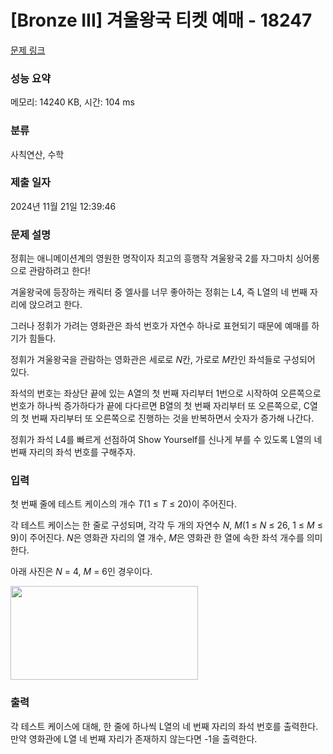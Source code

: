 # [Bronze III] 겨울왕국 티켓 예매 - 18247 

[문제 링크](https://www.acmicpc.net/problem/18247) 

### 성능 요약

메모리: 14240 KB, 시간: 104 ms

### 분류

사칙연산, 수학

### 제출 일자

2024년 11월 21일 12:39:46

### 문제 설명

<p>정휘는 애니메이션계의 영원한 명작이자 최고의 흥행작 겨울왕국 2를 자그마치 싱어롱으로 관람하려고 한다!</p>

<p>겨울왕국에 등장하는 캐릭터 중 엘사를 너무 좋아하는 정휘는 L4, 즉 L열의 네 번째 자리에 앉으려고 한다.</p>

<p>그러나 정휘가 가려는 영화관은 좌석 번호가 자연수 하나로 표현되기 때문에 예매를 하기가 힘들다.</p>

<p>정휘가 겨울왕국을 관람하는 영화관은 세로로 <em>N</em>칸, 가로로 <em>M</em>칸인 좌석들로 구성되어 있다. </p>

<p>좌석의 번호는 좌상단 끝에 있는 A열의 첫 번째 자리부터 1번으로 시작하여 오른쪽으로 번호가 하나씩 증가하다가 끝에 다다르면 B열의 첫 번째 자리부터 또 오른쪽으로, C열의 첫 번째 자리부터 또 오른쪽으로 진행하는 것을 반복하면서 숫자가 증가해 나간다.</p>

<p>정휘가 좌석 L4를 빠르게 선점하여 Show Yourself를 신나게 부를 수 있도록 L열의 네 번째 자리의 좌석 번호를 구해주자.</p>

### 입력 

 <p>첫 번째 줄에 테스트 케이스의 개수 <em>T</em>(1 ≤ <em>T</em> ≤ 20)이 주어진다.</p>

<p>각 테스트 케이스는 한 줄로 구성되며, 각각 두 개의 자연수 <em>N</em>, <em>M</em>(1 ≤ <em>N</em> ≤ 26, 1 ≤ <em>M</em> ≤ 9)이 주어진다. <em>N</em>은 영화관 자리의 열 개수, <em>M</em>은 영화관 한 열에 속한 좌석 개수를 의미한다.</p>

<p>아래 사진은 <em>N</em> = 4, <em>M</em> = 6인 경우이다.</p>

<p><img alt="" src="https://upload.acmicpc.net/2f8aa813-5fa1-4022-a3d6-55478030b9a2/-/preview/" style="height: 150px; width: 300px;"></p>

### 출력 

 <p>각 테스트 케이스에 대해, 한 줄에 하나씩 L열의 네 번째 자리의 좌석 번호를 출력한다. 만약 영화관에 L열 네 번째 자리가 존재하지 않는다면 -1을 출력한다.</p>

